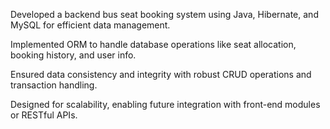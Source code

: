 Developed a backend bus seat booking system using Java, Hibernate, and MySQL for efficient data management.


Implemented ORM to handle database operations like seat allocation, booking history, and user info.


Ensured data consistency and integrity with robust CRUD operations and transaction handling.


Designed for scalability, enabling future integration with front-end modules or RESTful APIs.
